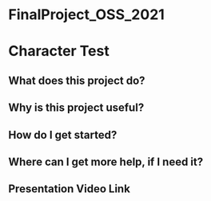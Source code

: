# FinalProject_OSS_2021
# Character Test
## What does this project do?

## Why is this project useful?

## How do I get started?

## Where can I get more help, if I need it?

## Presentation Video Link

